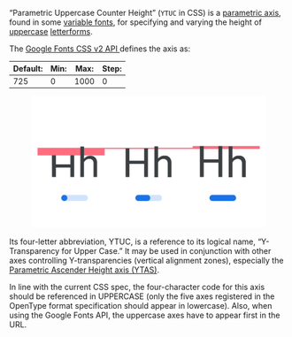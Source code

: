 
“Parametric Uppercase Counter Height” (`YTUC` in CSS) is a [parametric axis](/glossary/parametric_axis), found in some [variable fonts](/glossary/variable_fonts), for specifying and varying the height of [uppercase](/glossary/uppercase_lowercase) [letterforms](/glossary/letterform).

The [Google Fonts CSS v2 API ](https://developers.google.com/fonts/docs/css2) defines the axis as:

| Default: | Min: | Max: | Step: |
| --- | --- | --- | --- |
| 725 | 0 | 1000 | 0 |

<figure>

![Three type specimens, each demonstrating the lowest setting, default setting, and highest setting of the YTUC axis, with an approximation of a variable slider shown beneath each. Blocks of color highlight the measurement affected by the axis.](images/thumbnail.svg)

</figure>

Its four-letter abbreviation, YTUC, is a reference to its logical name, “Y-Transparency for Upper Case.” It may be used in conjunction with other axes controlling Y-transparencies (vertical alignment zones), especially the [Parametric Ascender Height axis (YTAS)](/glossary/ytas_axis).

In line with the current CSS spec, the four-character code for this axis should be referenced in UPPERCASE (only the five axes registered in the OpenType format specification should appear in lowercase). Also, when using the Google Fonts API, the uppercase axes have to appear first in the URL.
